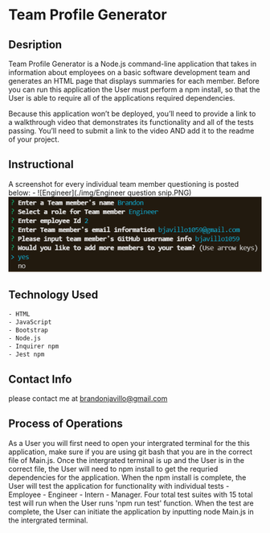 # Team Profile Generator

## Desription
Team Profile Generator is a Node.js command-line application that takes in information about employees on a basic software development team and generates an HTML page that displays summaries for each member. Before you can run this application the User must perform a npm install, so that the User is able to require all of the applications required dependencies.

Because this application won’t be deployed, you’ll need to provide a link to a walkthrough video that demonstrates its functionality and all of the tests passing. You’ll need to submit a link to the video AND add it to the readme of your project.

## Instructional
A screenshot for every individual team member questioning is posted below:
    -   ![Engineer](./img/Engineer question snip.PNG)
    <img src="./img/Engineer question snip.PNG" alt="snip of Eng"/>

## Technology Used

    - HTML
    - JavaScript
    - Bootstrap
    - Node.js
    - Inquirer npm
    - Jest npm

## Contact Info
please contact me at [brandonjavillo@gmail.com](brandonjavillo@gmail.com)

## Process of Operations
As a User you will first need to open your intergrated terminal for the this application, make sure if you are using git bash that you are in the correct file of Main.js. 
Once the intergrated terminal is up and the User is in the correct file, the User will need to npm install to get the requried dependencies for the application.
When the npm install is complete, the User will test the application for functionality with individual tests
    - Employee
    - Engineer
    - Intern
    - Manager.
Four total test suites with 15 total test will run when the User runs 'npm run test' function.
When the test are complete, the User can initiate the application by inputting node Main.js in the intergrated terminal.
 